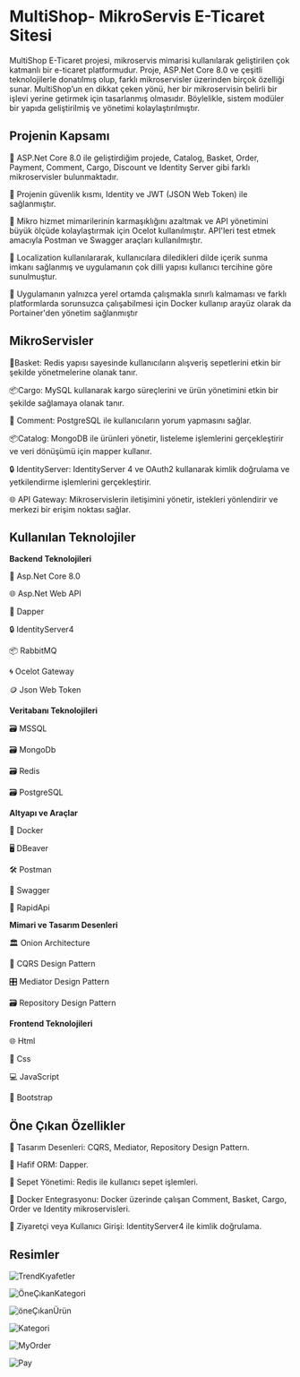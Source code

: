 
#  MultiShop- MikroServis E-Ticaret Sitesi

MultiShop E-Ticaret projesi, mikroservis mimarisi kullanılarak geliştirilen çok katmanlı bir e-ticaret platformudur. Proje, ASP.Net Core 8.0 ve çeşitli teknolojilerle donatılmış olup, farklı mikroservisler üzerinden birçok özelliği sunar. MultiShop’un en dikkat çeken yönü, her bir mikroservisin belirli bir işlevi yerine getirmek için tasarlanmış olmasıdır. Böylelikle, sistem modüler bir yapıda geliştirilmiş ve yönetimi kolaylaştırılmıştır.


##  Projenin Kapsamı

🚀 ASP.Net Core 8.0 ile geliştirdiğim projede, Catalog, Basket, Order, Payment, Comment, Cargo, Discount ve Identity Server gibi farklı mikroservisler bulunmaktadır.


🚀 Projenin güvenlik kısmı, Identity ve JWT (JSON Web Token) ile sağlanmıştır.


🚀 Mikro hizmet mimarilerinin karmaşıklığını azaltmak ve API yönetimini büyük ölçüde kolaylaştırmak için Ocelot kullanılmıştır. API'leri test etmek amacıyla Postman ve Swagger araçları kullanılmıştır.


🚀 Localization kullanılararak, kullanıcılara diledikleri dilde içerik sunma imkanı sağlanmış ve uygulamanın çok dilli yapısı kullanıcı tercihine göre sunulmuştur.


🚀 Uygulamanın yalnızca yerel ortamda çalışmakla sınırlı kalmaması ve farklı platformlarda sorunsuzca çalışabilmesi için Docker kullanıp arayüz olarak da Portainer'den yönetim sağlanmıştır 



## MikroServisler


🛒Basket: Redis yapısı sayesinde kullanıcıların alışveriş sepetlerini etkin bir şekilde yönetmelerine olanak tanır.


📦Cargo: MySQL kullanarak kargo süreçlerini ve ürün yönetimini etkin bir şekilde sağlamaya olanak tanır.


📮 Comment: PostgreSQL ile kullanıcıların yorum yapmasını sağlar.


📦Catalog: MongoDB ile ürünleri yönetir, listeleme işlemlerini gerçekleştirir ve veri dönüşümü için mapper kullanır.


🔒 IdentityServer: IdentityServer 4 ve OAuth2 kullanarak kimlik doğrulama ve yetkilendirme işlemlerini gerçekleştirir.


🌐 API Gateway: Mikroservislerin iletişimini yönetir, istekleri yönlendirir ve merkezi bir erişim noktası sağlar.



## Kullanılan Teknolojiler

**Backend Teknolojileri**

🤖 Asp.Net Core 8.0

🌐 Asp.Net Web API

💾 Dapper

🔒 IdentityServer4

📦 RabbitMQ

🌀 Ocelot Gateway

🪙 Json Web Token


**Veritabanı Teknolojileri**

🗃️ MSSQL

🗃️ MongoDb

🗃️ Redis

🗃️ PostgreSQL

**Altyapı ve Araçlar**

🐳 Docker

🖥️ DBeaver

🛠️ Postman

📝 Swagger

🚀 RapidApi




**Mimari ve Tasarım Desenleri**

🏛️ Onion Architecture

📜 CQRS Design Pattern

🎛️ Mediator Design Pattern

🗃️ Repository Design Pattern


**Frontend Teknolojileri**

🌐 Html

🎨 Css

💻 JavaScript

🧩 Bootstrap



## Öne Çıkan Özellikler

📜 Tasarım Desenleri: CQRS, Mediator, Repository Design Pattern.

💾 Hafif ORM: Dapper.

🛒 Sepet Yönetimi: Redis ile kullanıcı sepet işlemleri.

🐳 Docker Entegrasyonu: Docker üzerinde çalışan Comment, Basket, Cargo, Order ve Identity mikroservisleri.

🔐 Ziyaretçi veya Kullanıcı Girişi: IdentityServer4 ile kimlik doğrulama.

## Resimler

![TrendKıyafetler](https://github.com/user-attachments/assets/086103d1-8ba3-42ad-b18b-87e537c1a993)






![ÖneÇıkanKategori](https://github.com/user-attachments/assets/598c61ee-e1e1-40ce-94d7-222143197c40)





![öneÇıkanÜrün](https://github.com/user-attachments/assets/d9113ddf-fab5-40f9-81f2-59b8adcc9f80)





![Kategori](https://github.com/user-attachments/assets/a3392cfa-bc05-4f56-be53-a7da0336b777)





![MyOrder](https://github.com/user-attachments/assets/0a57304e-a729-4c70-99a1-6c308a78c831)





![Pay](https://github.com/user-attachments/assets/7eb01594-8479-47b2-94b9-4cb349f00d70)





